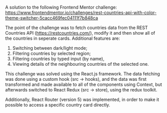 A solution to the following Frontend Mentor challenge: https://www.frontendmentor.io/challenges/rest-countries-api-with-color-theme-switcher-5cacc469fec04111f7b848ca

The point of the challenge was to fetch countries data from the REST Countries API (https://restcountries.com/), modify it and then show all of the countries in seperate cards. Additional features are:
1. Switching between dark/light mode;
2. Filtering countries by selected region;
3. Filtering countries by typed input (by name),
4. Viewing details of the neighbouring countries of the selected one.

This challenge was solved using the React.js framework. The data fetching was done using a custom hook (src -> hooks), and the data was first transformed and made available to all of the components using Context, but afterwards switched to React Redux (src -> store), using the redux toolkit.

Additionally, React Router (version 5) was implemented, in order to make it possible to access a specific country card directly.
